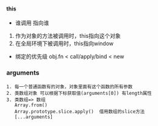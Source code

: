 #### this 
 - 谁调用 指向谁 
  1. 作为对象的方法被调用时，this指向这个对象
  2. 在全局环境下被调用时，this指向window
- 绑定的优先级
  obj.fn < call/apply/bind < new
### arguments 
    1. 每一个普通函数有的对象，对象里面有这个函数的所有参数
    2. 类数组对象 可以根据下标获取值(arguments[0]) 有length属性 
    3. 类数组=> 数组 
       Array.from() 
       Array.prototype.slice.apply()  借用数组的slice方法
       [...arguments]
